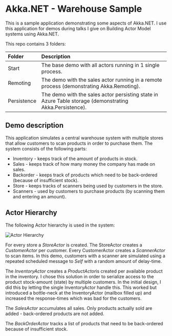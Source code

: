 # Akka.NET - Warehouse Sample
This is a sample application demonstrating some aspects of Akka.NET. I use this application for demos during talks I give on Building Actor Model systems using Akka.NET.

This repo contains 3 folders:

| Folder      | Description                                                                                             |
|:------------|:--------------------------------------------------------------------------------------------------------|
| Start       | The base demo with all actors running in 1 single process.                                              |
| Remoting    | The demo with the sales actor running in a remote process (demonstrating Akka.Remoting).                |
| Persistence | The demo with the sales actor persisting state in Azure Table storage (demonstrating Akka.Persistence). | 

## Demo description
This application simulates a central warehouse system with multiple stores that allow customers to scan products in order to purchase them. The system consists of the following parts:

* Inventory - keeps track of the amount of products in stock.
* Sales - keeps track of how many money the company has made on sales.
* Backorder - keeps track of products which need to be back-ordered (because of insufficient stock).
* Store - keeps tracks of scanners being used by customers in the store.
* Scanners - used by customers to purchase products (by scanning them and entering an amount).

## Actor Hierarchy
The following Actor hierarchy is used in the system:

![Actor Hierarchy](actor-hierarch.png)

For every store a *StoreActor* is created. The StoreActor creates a *CustomerActor* per customer. Every CustomerActor creates a *ScannerActor* to scan items. In this demo, customers with a scanner are simulated using a repeated scheduled message to *Self* with a random amount of delay-time.

The *InventoryActor* creates a *ProductActor*is created per available product in the inventory. I chose this solution in order to serialize access to the product stock-amount (state) by multiple customers. In the initial design, I did this by letting the single InventoryActor handle this. This worked but introduced a bottle-neck at the InventoryActor (mailbox filled up) and increased the response-times which was bad for the customers. 

The *SalesActor* accumulates all sales. Only products actually sold are added - back-ordered products are not added.

The *BackOrderActor* tracks a list of products that need to be back-ordered because of insufficient stock.

